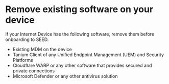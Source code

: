 # Remove existing software on your device

If your Internet Device has the following software, remove them before onboarding to SEED. 

- Existing MDM on the device
- Tanium Client of any Unified Endpoint Management (UEM) and Security Platforms
- Cloudflare WARP or any other software that provides secured and private connections
- Microsoft Defender or any other antivirus solution